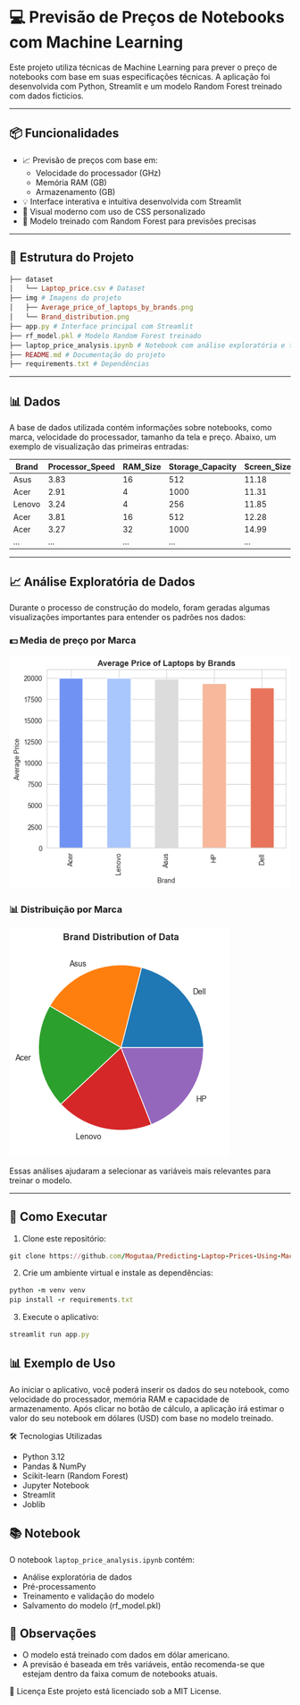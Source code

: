 # 💻 Previsão de Preços de Notebooks com Machine Learning

Este projeto utiliza técnicas de Machine Learning para prever o preço de notebooks com base em suas especificações técnicas. A aplicação foi desenvolvida com Python, Streamlit e um modelo Random Forest treinado com dados ficticios.

---

## 📦 Funcionalidades

- 📈 Previsão de preços com base em:
  - Velocidade do processador (GHz)
  - Memória RAM (GB)
  - Armazenamento (GB)
- 💡 Interface interativa e intuitiva desenvolvida com Streamlit
- 🎉 Visual moderno com uso de CSS personalizado
- 🎯 Modelo treinado com Random Forest para previsões precisas

---

## 📁 Estrutura do Projeto

```ruby
├── dataset
│   └── Laptop_price.csv # Dataset
├── img # Imagens do projeto
│   ├── Average_price_of_laptops_by_brands.png
│   └── Brand_distribution.png
├── app.py # Interface principal com Streamlit 
├── rf_model.pkl # Modelo Random Forest treinado 
├── laptop_price_analysis.ipynb # Notebook com análise exploratória e treinamento 
├── README.md # Documentação do projeto
├── requirements.txt # Dependências
```


---

## 📊 Dados

A base de dados utilizada contém informações sobre notebooks, como marca, velocidade do processador, tamanho da tela e preço. Abaixo, um exemplo de visualização das primeiras entradas:

| Brand  | Processor_Speed | RAM_Size | Storage_Capacity | Screen_Size | Weight  | Price         |
|--------|------------------|-----------|-------------------|--------------|----------|----------------|
| Asus   | 3.83             | 16        | 512               | 11.18        | 2.64     | 17395.09       |
| Acer   | 2.91             | 4         | 1000              | 11.31        | 3.26     | 31607.61       |
| Lenovo | 3.24             | 4         | 256               | 11.85        | 2.03     | 9291.02        |
| Acer   | 3.81             | 16        | 512               | 12.28        | 4.57     | 17436.73       |
| Acer   | 3.27             | 32        | 1000              | 14.99        | 4.19     | 32917.99       |
| ...    | ...              | ...       | ...               | ...          | ...      | ...            |

---

## 📈 Análise Exploratória de Dados

Durante o processo de construção do modelo, foram geradas algumas visualizações importantes para entender os padrões nos dados:

### 💵 Media de preço por Marca

![Media preço por marca](img/Average_price_of_laptops_by_brands.png)

### 📊 Distribuição por Marca

![Distribuição por Marca](img/Brand_distribution.png)

Essas análises ajudaram a selecionar as variáveis mais relevantes para treinar o modelo.

---


## 🚀 Como Executar

1. Clone este repositório:

```ruby
git clone https://github.com/Mogutaa/Predicting-Laptop-Prices-Using-Machine-Learning.git
```
2. Crie um ambiente virtual e instale as dependências:

```ruby
python -m venv venv
pip install -r requirements.txt
```
3. Execute o aplicativo:

```ruby
streamlit run app.py
```
## 📊 Exemplo de Uso
Ao iniciar o aplicativo, você poderá inserir os dados do seu notebook, como velocidade do processador, memória RAM e capacidade de armazenamento. Após clicar no botão de cálculo, a aplicação irá estimar o valor do seu notebook em dólares (USD) com base no modelo treinado.

🛠️ Tecnologias Utilizadas
- Python 3.12
- Pandas & NumPy
- Scikit-learn (Random Forest)
- Jupyter Notebook
- Streamlit
- Joblib

## 📚 Notebook

O notebook `laptop_price_analysis.ipynb` contém:

- Análise exploratória de dados
- Pré-processamento
- Treinamento e validação do modelo
- Salvamento do modelo (rf_model.pkl)

## 📌 Observações

- O modelo está treinado com dados em dólar americano.
- A previsão é baseada em três variáveis, então recomenda-se que estejam dentro da faixa comum de notebooks atuais.

📄 Licença
Este projeto está licenciado sob a MIT License.
